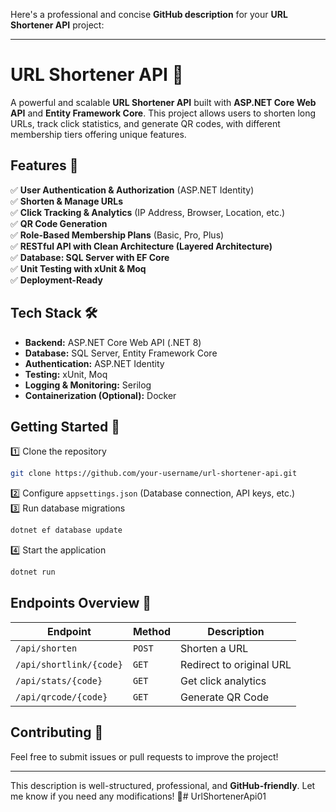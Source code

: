 ﻿Here's a professional and concise **GitHub description** for your **URL Shortener API** project:  

---

# **URL Shortener API** 🚀  

A powerful and scalable **URL Shortener API** built with **ASP.NET Core Web API** and **Entity Framework Core**. This project allows users to shorten long URLs, track click statistics, and generate QR codes, with different membership tiers offering unique features.  

## **Features** 🌟  
✅ **User Authentication & Authorization** (ASP.NET Identity)  
✅ **Shorten & Manage URLs**  
✅ **Click Tracking & Analytics** (IP Address, Browser, Location, etc.)  
✅ **QR Code Generation**  
✅ **Role-Based Membership Plans** (Basic, Pro, Plus)  
✅ **RESTful API with Clean Architecture (Layered Architecture)**  
✅ **Database: SQL Server with EF Core**  
✅ **Unit Testing with xUnit & Moq**  
✅ **Deployment-Ready**  

## **Tech Stack** 🛠️  
- **Backend:** ASP.NET Core Web API (.NET 8)  
- **Database:** SQL Server, Entity Framework Core  
- **Authentication:** ASP.NET Identity  
- **Testing:** xUnit, Moq  
- **Logging & Monitoring:** Serilog  
- **Containerization (Optional):** Docker  

## **Getting Started** 🚀  
1️⃣ Clone the repository  
```bash
git clone https://github.com/your-username/url-shortener-api.git
```
2️⃣ Configure `appsettings.json` (Database connection, API keys, etc.)  
3️⃣ Run database migrations  
```bash
dotnet ef database update
```
4️⃣ Start the application  
```bash
dotnet run
```

## **Endpoints Overview** 🔗  
| Endpoint                | Method | Description |
|-------------------------|--------|-------------|
| `/api/shorten`         | `POST`  | Shorten a URL |
| `/api/shortlink/{code}` | `GET`   | Redirect to original URL |
| `/api/stats/{code}`     | `GET`   | Get click analytics |
| `/api/qrcode/{code}`    | `GET`   | Generate QR Code |

## **Contributing** 🤝  
Feel free to submit issues or pull requests to improve the project!  

---

This description is well-structured, professional, and **GitHub-friendly**. Let me know if you need any modifications! 🚀# UrlShortenerApi01